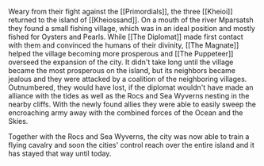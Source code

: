 Weary from their fight against the [[Primordials]], the three [[Kheioi]] returned to the island of [[Kheiossand]]. On a mouth of the river Mparsatsh they found a small fishing village, which was in an ideal position and mostly fished for Oysters and Pearls.
While [[The Diplomat]] made first contact with them and convinced the humans of their divinity, [[The Magnate]] helped the village becoming more prosperous and [[The Puppeteer]] overseed the expansion of the city. It didn't take long until the village became the most prosperous on the island, but its neighbors became jealous and they were attacked by a coalition of the neighboring villages.
Outnumbered, they would have lost, if the diplomat wouldn't have made an alliance with the tides as well as the Rocs and Sea Wyverns nesting in the nearby cliffs. With the newly found allies they were able to easily sweep the encroaching army away with the combined forces of the Ocean and the Skies. 

Together with the Rocs and Sea Wyverns, the city was now able to train a flying cavalry and soon the cities' control reach over the entire island and it has stayed that way until today.